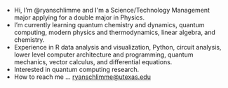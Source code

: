 - Hi, I’m @ryanschlimme and I'm a Science/Technology Management major applying for a double major in Physics.
- I’m currently learning quantum chemistry and dynamics, quantum computing, modern physics and thermodynamics, linear algebra, and chemistry.
- Experience in R data analysis and visualization, Python, circuit analysis, lower level computer architecture and programming, quantum mechanics, vector calculus, and differential equations.
- Interested in quantum computing research.
- How to reach me ... ryanschlimme@utexas.edu


<!---
ryanschlimme/ryanschlimme is a ✨ special ✨ repository because its `README.md` (this file) appears on your GitHub profile.
You can click the Preview link to take a look at your changes.
--->
